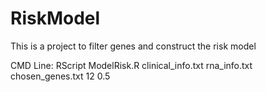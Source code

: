 # RiskModel
This is a project to filter genes and construct the risk model


CMD Line: RScript ModelRisk.R clinical_info.txt rna_info.txt chosen_genes.txt 12 0.5
